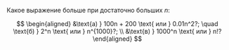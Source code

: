 Какое выражение больше при достаточно больших $n$:

$$
\begin{aligned}
    &\text{a) } 100n + 200 \text{ или } 0.01n^2?; \quad \text{б) } 2^n \text{ или } n^{1000}?;
    \\
    &\text{в) } 1000^n \text{ или } n!?
\end{aligned}
$$